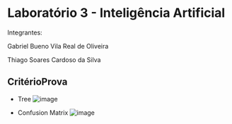 # Laboratório 3 - Inteligência Artificial

Integrantes:

Gabriel Bueno Vila Real de Oliveira 

Thiago Soares Cardoso da Silva

## CritérioProva
- Tree 
![image](https://user-images.githubusercontent.com/56837996/157575584-6810f578-4849-4dc0-ba7a-797403073f20.png)

- Confusion Matrix
![image](https://user-images.githubusercontent.com/56837996/157575758-b5b664b0-c82f-43a8-9c5c-914fa6bc398d.png)

